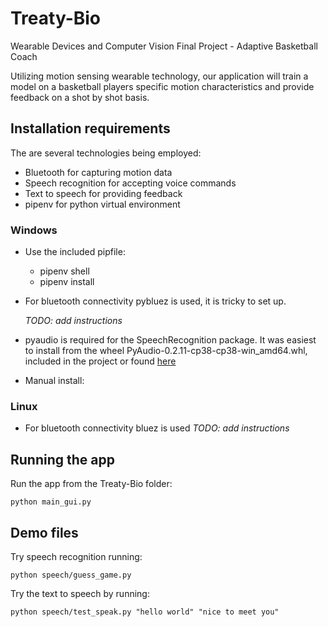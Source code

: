# Treaty-Bio

Wearable Devices and Computer Vision Final Project - Adaptive Basketball Coach

Utilizing motion sensing wearable technology, our application will train a 
model on a basketball players specific motion characteristics and provide 
feedback on a shot by shot basis.

## Installation requirements

The are several technologies being employed:
* Bluetooth for capturing motion data
* Speech recognition for accepting voice commands
* Text to speech for providing feedback
* pipenv for python virtual environment 
 
### Windows
* Use the included pipfile:
    * pipenv shell
    * pipenv install
     
* For bluetooth connectivity pybluez is used, it is tricky to set up.

    _TODO: add instructions_ 

* pyaudio is required for the SpeechRecognition package. 
It was easiest to install from the wheel PyAudio-0.2.11-cp38-cp38-win_amd64.whl, included in the project or 
found [here](https://www.lfd.uci.edu/~gohlke/pythonlibs/#pyaudio)

* Manual install:


### Linux
* For bluetooth connectivity bluez is used
    _TODO: add instructions_

## Running the app
Run the app from the Treaty-Bio folder:
    
    python main_gui.py

## Demo files
Try speech recognition running:

    python speech/guess_game.py

Try the text to speech by running:
   
    python speech/test_speak.py "hello world" "nice to meet you"
